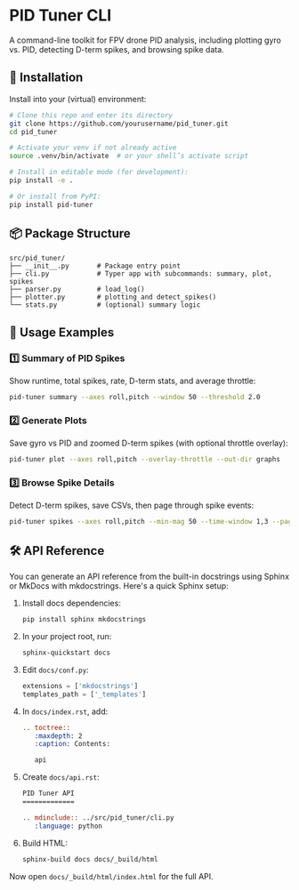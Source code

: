 # PID Tuner CLI

A command-line toolkit for FPV drone PID analysis, including plotting gyro vs. PID, detecting D-term spikes, and browsing spike data.

## 🚀 Installation

Install into your (virtual) environment:

```bash
# Clone this repo and enter its directory
git clone https://github.com/yourusername/pid_tuner.git
cd pid_tuner

# Activate your venv if not already active
source .venv/bin/activate  # or your shell’s activate script

# Install in editable mode (for development):
pip install -e .

# Or install from PyPI:
pip install pid-tuner
```

## 📦 Package Structure

```
src/pid_tuner/
├── __init__.py       # Package entry point
├── cli.py            # Typer app with subcommands: summary, plot, spikes
├── parser.py         # load_log()
├── plotter.py        # plotting and detect_spikes()
└── stats.py          # (optional) summary logic
```

## 📖 Usage Examples

### 1️⃣ Summary of PID Spikes

Show runtime, total spikes, rate, D-term stats, and average throttle:

```bash
pid-tuner summary --axes roll,pitch --window 50 --threshold 2.0
```

### 2️⃣ Generate Plots

Save gyro vs PID and zoomed D-term spikes (with optional throttle overlay):

```bash
pid-tuner plot --axes roll,pitch --overlay-throttle --out-dir graphs
```

### 3️⃣ Browse Spike Details

Detect D-term spikes, save CSVs, then page through spike events:

```bash
pid-tuner spikes --axes roll,pitch --min-mag 50 --time-window 1,3 --page 1 --per-page 10
```

## 🛠️ API Reference

You can generate an API reference from the built-in docstrings using Sphinx or MkDocs with mkdocstrings. Here's a quick Sphinx setup:

1. Install docs dependencies:

   ```bash
   pip install sphinx mkdocstrings
   ```
2. In your project root, run:

   ```bash
   sphinx-quickstart docs
   ```
3. Edit `docs/conf.py`:

   ```python
   extensions = ['mkdocstrings']
   templates_path = ['_templates']
   ```
4. In `docs/index.rst`, add:

   ```rst
   .. toctree::
      :maxdepth: 2
      :caption: Contents:

      api
   ```
5. Create `docs/api.rst`:

   ```rst
   PID Tuner API
   =============

   .. mdinclude:: ../src/pid_tuner/cli.py
      :language: python
   ```
6. Build HTML:

   ```bash
   sphinx-build docs docs/_build/html
   ```

Now open `docs/_build/html/index.html` for the full API.
